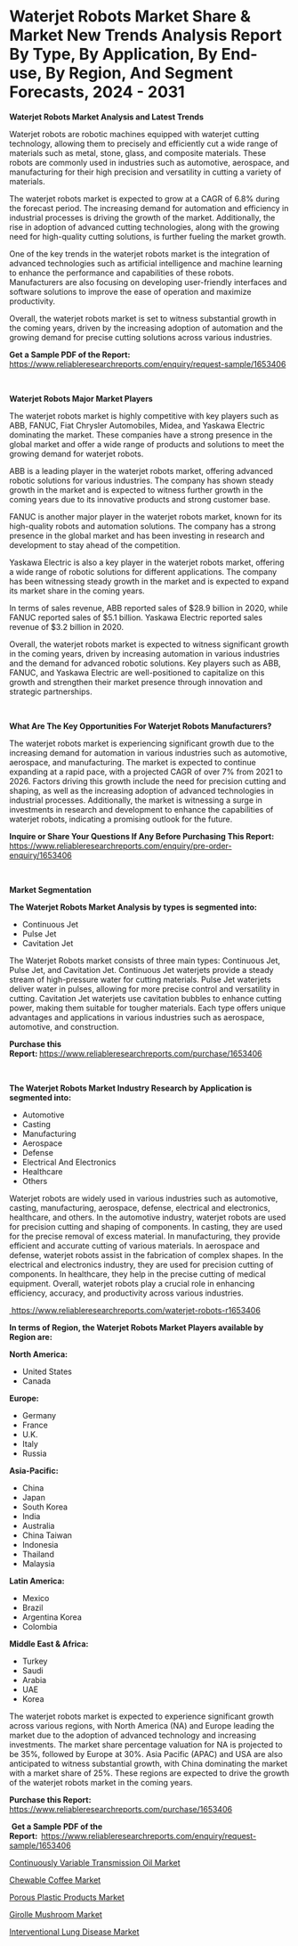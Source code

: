 <p><h1>Waterjet Robots Market Share & Market New Trends Analysis Report By Type, By Application, By End-use, By Region, And Segment Forecasts, 2024 - 2031</h1></p><p><strong>Waterjet Robots Market Analysis and Latest Trends</strong></p>
<p><p>Waterjet robots are robotic machines equipped with waterjet cutting technology, allowing them to precisely and efficiently cut a wide range of materials such as metal, stone, glass, and composite materials. These robots are commonly used in industries such as automotive, aerospace, and manufacturing for their high precision and versatility in cutting a variety of materials.</p><p>The waterjet robots market is expected to grow at a CAGR of 6.8% during the forecast period. The increasing demand for automation and efficiency in industrial processes is driving the growth of the market. Additionally, the rise in adoption of advanced cutting technologies, along with the growing need for high-quality cutting solutions, is further fueling the market growth.</p><p>One of the key trends in the waterjet robots market is the integration of advanced technologies such as artificial intelligence and machine learning to enhance the performance and capabilities of these robots. Manufacturers are also focusing on developing user-friendly interfaces and software solutions to improve the ease of operation and maximize productivity.</p><p>Overall, the waterjet robots market is set to witness substantial growth in the coming years, driven by the increasing adoption of automation and the growing demand for precise cutting solutions across various industries.</p></p>
<p><strong>Get a Sample PDF of the Report:&nbsp;</strong> <a href="https://www.reliableresearchreports.com/enquiry/request-sample/1653406">https://www.reliableresearchreports.com/enquiry/request-sample/1653406</a></p>
<p>&nbsp;</p>
<p><strong>Waterjet Robots Major Market Players</strong></p>
<p><p>The waterjet robots market is highly competitive with key players such as ABB, FANUC, Fiat Chrysler Automobiles, Midea, and Yaskawa Electric dominating the market. These companies have a strong presence in the global market and offer a wide range of products and solutions to meet the growing demand for waterjet robots.</p><p>ABB is a leading player in the waterjet robots market, offering advanced robotic solutions for various industries. The company has shown steady growth in the market and is expected to witness further growth in the coming years due to its innovative products and strong customer base.</p><p>FANUC is another major player in the waterjet robots market, known for its high-quality robots and automation solutions. The company has a strong presence in the global market and has been investing in research and development to stay ahead of the competition.</p><p>Yaskawa Electric is also a key player in the waterjet robots market, offering a wide range of robotic solutions for different applications. The company has been witnessing steady growth in the market and is expected to expand its market share in the coming years.</p><p>In terms of sales revenue, ABB reported sales of $28.9 billion in 2020, while FANUC reported sales of $5.1 billion. Yaskawa Electric reported sales revenue of $3.2 billion in 2020.</p><p>Overall, the waterjet robots market is expected to witness significant growth in the coming years, driven by increasing automation in various industries and the demand for advanced robotic solutions. Key players such as ABB, FANUC, and Yaskawa Electric are well-positioned to capitalize on this growth and strengthen their market presence through innovation and strategic partnerships.</p></p>
<p>&nbsp;</p>
<p><strong>What Are The Key Opportunities For Waterjet Robots Manufacturers?</strong></p>
<p><p>The waterjet robots market is experiencing significant growth due to the increasing demand for automation in various industries such as automotive, aerospace, and manufacturing. The market is expected to continue expanding at a rapid pace, with a projected CAGR of over 7% from 2021 to 2026. Factors driving this growth include the need for precision cutting and shaping, as well as the increasing adoption of advanced technologies in industrial processes. Additionally, the market is witnessing a surge in investments in research and development to enhance the capabilities of waterjet robots, indicating a promising outlook for the future.</p></p>
<p><strong>Inquire or Share Your Questions If Any Before Purchasing This Report:</strong> <a href="https://www.reliableresearchreports.com/enquiry/pre-order-enquiry/1653406">https://www.reliableresearchreports.com/enquiry/pre-order-enquiry/1653406</a></p>
<p>&nbsp;</p>
<p><strong>Market Segmentation</strong></p>
<p><strong>The Waterjet Robots Market Analysis by types is segmented into:</strong></p>
<p><ul><li>Continuous Jet</li><li>Pulse Jet</li><li>Cavitation Jet</li></ul></p>
<p><p>The Waterjet Robots market consists of three main types: Continuous Jet, Pulse Jet, and Cavitation Jet. Continuous Jet waterjets provide a steady stream of high-pressure water for cutting materials. Pulse Jet waterjets deliver water in pulses, allowing for more precise control and versatility in cutting. Cavitation Jet waterjets use cavitation bubbles to enhance cutting power, making them suitable for tougher materials. Each type offers unique advantages and applications in various industries such as aerospace, automotive, and construction.</p></p>
<p><strong>Purchase this Report:&nbsp;</strong><a href="https://www.reliableresearchreports.com/purchase/1653406">https://www.reliableresearchreports.com/purchase/1653406</a></p>
<p>&nbsp;</p>
<p><strong>The Waterjet Robots Market Industry Research by Application is segmented into:</strong></p>
<p><ul><li>Automotive</li><li>Casting</li><li>Manufacturing</li><li>Aerospace</li><li>Defense</li><li>Electrical And Electronics</li><li>Healthcare</li><li>Others</li></ul></p>
<p><p>Waterjet robots are widely used in various industries such as automotive, casting, manufacturing, aerospace, defense, electrical and electronics, healthcare, and others. In the automotive industry, waterjet robots are used for precision cutting and shaping of components. In casting, they are used for the precise removal of excess material. In manufacturing, they provide efficient and accurate cutting of various materials. In aerospace and defense, waterjet robots assist in the fabrication of complex shapes. In the electrical and electronics industry, they are used for precision cutting of components. In healthcare, they help in the precise cutting of medical equipment. Overall, waterjet robots play a crucial role in enhancing efficiency, accuracy, and productivity across various industries.</p></p>
<p><a href="https://www.reliableresearchreports.com/waterjet-robots-r1653406">&nbsp;https://www.reliableresearchreports.com/waterjet-robots-r1653406</a></p>
<p><strong>In terms of Region, the Waterjet Robots Market Players available by Region are:</strong></p>
<p>
    <p> <strong> North America: </strong>
        <ul>
            <li>United States</li>
            <li>Canada</li>
        </ul>
        </p> 
    <p> <strong> Europe: </strong>
        <ul>
            <li>Germany</li>
            <li>France</li>
            <li>U.K.</li>
            <li>Italy</li>
            <li>Russia</li>
        </ul>
        </p> 
    <p> <strong> Asia-Pacific: </strong>
        <ul>
            <li>China</li>
            <li>Japan</li>
            <li>South Korea</li>
            <li>India</li>
            <li>Australia</li>
            <li>China Taiwan</li>
            <li>Indonesia</li>
            <li>Thailand</li>
            <li>Malaysia</li>
        </ul>
        </p> 
    <p> <strong> Latin America: </strong>
        <ul>
            <li>Mexico</li>
            <li>Brazil</li>
            <li>Argentina Korea</li>
            <li>Colombia</li>
        </ul>
        </p> 
    <p> <strong> Middle East & Africa: </strong>
        <ul>
            <li>Turkey</li>
            <li>Saudi</li>
            <li>Arabia</li>
            <li>UAE</li>
            <li>Korea</li>
        </ul>
    </p>
    </p>
<p><p>The waterjet robots market is expected to experience significant growth across various regions, with North America (NA) and Europe leading the market due to the adoption of advanced technology and increasing investments. The market share percentage valuation for NA is projected to be 35%, followed by Europe at 30%. Asia Pacific (APAC) and USA are also anticipated to witness substantial growth, with China dominating the market with a market share of 25%. These regions are expected to drive the growth of the waterjet robots market in the coming years.</p></p>
<p><strong>Purchase this Report: </strong><a href="https://www.reliableresearchreports.com/purchase/1653406">https://www.reliableresearchreports.com/purchase/1653406</a></p>
<p>&nbsp;<strong>Get a Sample PDF of the Report:&nbsp;&nbsp;</strong><a href="https://www.reliableresearchreports.com/enquiry/request-sample/1653406">https://www.reliableresearchreports.com/enquiry/request-sample/1653406</a></p>
<p><strong></strong></p>
<p><p><a href="https://www.linkedin.com/pulse/global-continuously-variable-transmission-oil-market-sector-xdlqc?trackingId=6ZkqOaL2TgqharBO2AmqCw%3D%3D">Continuously Variable Transmission Oil Market</a></p><p><a href="https://medium.com/@liam.mcgrath5645/global-chewable-coffee-market-focus-on-product-type-tablet-gummy-cube-others-end-user-and-19cc4724fb3f">Chewable Coffee Market</a></p><p><a href="https://github.com/HenrietteMills1/Market-Research-Report-List-2/blob/main/porous-plastic-products-market.md">Porous Plastic Products Market</a></p><p><a href="https://medium.com/@penelope.lee568/girolle-mushroom-market-size-is-growing-at-cagr-of-7-2-dae47cf89952">Girolle Mushroom Market</a></p><p><a href="https://www.linkedin.com/pulse/interventional-lung-disease-market-trends-analysis-opportunities-o2ckc?trackingId=O8sfHZ2QQXmzlllxYRsNTw%3D%3D">Interventional Lung Disease Market</a></p></p>